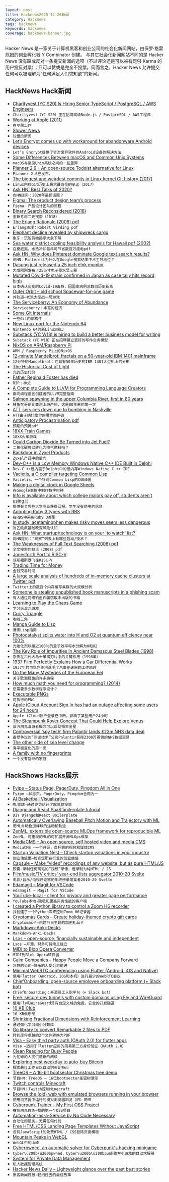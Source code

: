 ```yaml
---
layout: post
title: Hacknews2020-12-26新闻
category: Hacknews
tags: hacknews
keywords: hacknews
coverage: hacknews-banner.jpg
---
```


Hacker News 是一家关于计算机黑客和创业公司的社会化新闻网站，由保罗·格雷厄姆的创业孵化器 Y Combinator 创建。
与其它社会化新闻网站不同的是 Hacker News 没有踩或反对一条提交新闻的选项（不过评论还是可以被有足够 Karma 的用户投反对票）；只可以赞或是完全不投票。简而言之，Hacker News 允许提交任何可以被理解为“任何满足人们求知欲”的新闻。

## HackNews Hack新闻


- [Charityvest (YC S20) Is Hiring Senior TypeScript / PostgreSQL / AWS Engineers](https://apply.workable.com/charityvest/j/06829E8841/)
- `Charityvest（YC S20）正在招聘高级Node.js / PostgreSQL / AWS工程师`
- [Working at Apple (2011)](http://worrydream.com/#!/Apple)
- `在苹果工作`
- [Slower News](https://www.slowernews.com/)
- `较慢的新闻`
- [Let’s Encrypt comes up with workaround for abandonware Android devices](https://arstechnica.com/gadgets/2020/12/lets-encrypt-comes-up-with-workaround-for-abandonware-android-devices/)
- `Let’s Encrypt提供了针对废弃软件的Android设备的解决方法`
- [Some Differences Between macOS and Common Unix Systems](https://www.dyx.name/posts/macunix.html)
- `macOS与常见Unix系统之间的一些差异`
- [Planner 2.6 – An open-source Todoist alternative for Linux](https://useplanner.com/release/2020/12/24/merry-christmas-everyone-planner-2-6-is-here/)
- `Planner 2.6已发布。 `
- [The biggest and weirdest commits in Linux kernel Git history (2017)](https://www.destroyallsoftware.com/blog/2017/the-biggest-and-weirdest-commits-in-linux-kernel-git-history)
- `Linux内核Git历史上最大最奇怪的承诺（2017）`
- [Ask HN: Best Talks of 2020?](item?id=25537230)
- `向HN提问：2020年最佳话题？`
- [Figma: The product design team’s process](https://www.figma.com/blog/inside-figma-the-product-design-teams-process/)
- `Figma：产品设计团队的流程`
- [Binary Search Reconsidered (2018)](https://www.solipsys.co.uk/new/BinarySearchReconsidered.html?TwoEqualsFour)
- `重新考虑二元搜索（2018）`
- [The Erlang Rationale (2008) pdf](https://drive.google.com/file/d/1zKsOgwZJ_YZ1bY3b3gNRjAxpn6VneR8b/view)
- `Erlang原理：Robert Virding pdf`
- [Elephant decline revealed by shipwreck cargo](https://www.bbc.com/news/science-environment-55340975)
- `象牙：沉船货物揭示大象下降`
- [Sea water district cooling feasibility analysis for Hawaii pdf (2002)](https://energy.hawaii.gov/wp-content/uploads/2011/10/SeaWaterDistrictCoolingFeasibilityAnalysisfortheStateofHawaii2002.pdf)
- `在夏威夷，水热冷却每年可节省数百万度电pdf`
- [Ask HN: Why does Pinterest dominate Google text search results?](item?id=25538586)
- `问HN：Pinterest为什么在Google搜索结果中占主导地位？`
- [Dasung just released a 25 inch eInk monitor](https://www.reddit.com/r/eink/comments/kjvsoj/dasung_just_released_a_25_inch_eink_monitor/)
- `大成刚刚发布了25英寸电子墨水显示器`
- [Mutated Covid-19 strain confirmed in Japan as case tally hits record high](https://www.japantimes.co.jp/news/2020/12/25/national/tokyo-coronavirus-884-cases/)
- `日本确认突变的Covid-19毒株，因国家病例总数创历史新高`
- [Outer Orbit – old school Spacewar-for-one game](https://www.masswerk.at/outerorbit/)
- `外轨道–老派太空战一局游戏`
- [The Serviceberry: An Economy of Abundance](https://emergencemagazine.org/story/the-serviceberry/)
- `Serviceberry：丰富的经济`
- [Some Git internals](https://yurichev.com/news/20201220_git/)
- `一些Git内部构件`
- [New Linux port for the Nintendo 64](https://lore.kernel.org/linux-mips/20201225190503.12353218812e1655f56f0bf8@gmx.com/T/#m0862c3484e0da7195dc8989421d30f01b3b1c63a)
- `Nintendo 64的新Linux端口`
- [Substack (YC W18) is hiring to build a better business model for writing](http://substack.com/jobs)
- `Substack（YC W18）正在招聘建立更好的写作业务模型`
- [NixOS on ARM/Raspberry Pi](https://nixos.wiki/wiki/NixOS_on_ARM/Raspberry_Pi)
- `ARM / Raspberry Pi上的NixOS`
- [12-minute Mandelbrot: fractals on a 50-year-old IBM 1401 mainframe](http://www.righto.com/2015/03/12-minute-mandelbrot-fractals-on-50.html?m=1)
- `12分钟的Mandelbrot：在具有50年历史的IBM 1401大型机上的分形`
- [The Historical Cost of Light](https://pudding.cool/2020/12/lighting-cost/)
- `光的历史代价`
- [Father Reginald Foster has died](https://theoldie.co.uk/blog/the-popes-latin-teacher)
- `RIP：神父`
- [A Complete Guide to LLVM for Programming Language Creators](https://mukulrathi.co.uk/create-your-own-programming-language/llvm-ir-cpp-api-tutorial/)
- `面向编程语言创建者的LLVM完整指南`
- [Salmon spawning in the upper Columbia River, first in 80 years](https://www.spokesman.com/stories/2020/dec/17/for-the-first-time-in-more-than-80-years-salmon-sp/)
- `鲑鱼在哥伦比亚河上游产卵，这是80年来的第一次`
- [ATT services down due to bombing in Nashville](https://www.tennessean.com/story/news/local/2020/12/25/att-outage-internet-down-hours-after-nashville-explosion/4045278001/)
- `ATT由于纳什维尔的爆炸而停运`
- [Anticipatory Procastrination pdf](http://pages.cs.wisc.edu/~elder/stuff/ant-proc.pdf)
- `预期的预铸pdf`
- [18XX Train Games](https://en.wikipedia.org/wiki/18XX)
- `18XX火车游戏`
- [Could Carbon Dioxide Be Turned into Jet Fuel?](https://www.wired.com/story/could-carbon-dioxide-be-turned-into-jet-fuel/)
- `二氧化碳可以转化为喷气燃料吗？`
- [Backdoor in Zyxel Products](https://www.eyecontrol.nl/blog/undocumented-user-account-in-zyxel-products.html)
- `Zyxel产品中的后门`
- [Dev-C++ Is a Low Memory Windows Native C++ IDE Built in Delphi](https://blogs.embarcadero.com/dev-c-is-a-low-memory-windows-native-c-ide-built-in-delphi/)
- `Dev-C ++是内置于Delphi中的低内存Windows Native C ++ IDE`
- [Vacietis, a C compiler targeting Common Lisp](https://github.com/vsedach/Vacietis)
- `Vacietis，一个针对Common Lisp的C编译器`
- [Making a digital clock in Google Sheets](https://www.therobinlord.com/making-a-digital-clock-in-google-sheets/)
- `在Google表格中制作数字时钟`
- [Info is available about which college majors pay off, students aren’t using it](https://www.washingtonpost.com/local/education/college-major-salary/2020/12/24/cad0f5de-44b3-11eb-b0e4-0f182923a025_story.html)
- `提供有关哪些大学专业获得回报，学生没有使用的信息`
- [Adopting Ruby 3 types with RBS](https://evilmartians.com/chronicles/climbing-steep-hills-or-adopting-ruby-types)
- `在RBS中采用Ruby 3类型`
- [In study, acetaminophen makes risky moves seem less dangerous](https://news.osu.edu/a-pain-reliever-that-alters-perceptions-of-risk)
- `对乙酰氨基酚改变风险认知`
- [Ask HN: What startup/technology is on your 'to watch' list?](item?id=25540583)
- `向HN提问：“观察”列表上有哪些启动/技术？`
- [The Weaknesses of Full Text Searching (2008) pdf](https://tefkos.comminfo.rutgers.edu/Courses/e530/Readings/Beal%202008%20full%20text%20searching.pdf)
- `全文搜索的缺点（2008）pdf`
- [Jonesforth Port to RISC-V](https://github.com/jjyr/jonesforth_riscv)
- `琼斯福斯港飞往RISC-V`
- [Trading Time for Money](https://nicolasbouliane.com/blog/trading-time-for-money)
- `金钱交易时间`
- [A large scale analysis of hundreds of in-memory cache clusters at Twitter pdf](https://www.usenix.org/system/files/osdi20-yang.pdf)
- `Twitter上的数百个内存缓存集群的大规模分析`
- [Someone is stealing unpublished book manuscripts in a phishing scam](https://www.nytimes.com/2020/12/21/books/publishing-manuscripts-phishing-scam.html)
- `有人通过网络钓鱼诈骗窃取未出版的书稿`
- [Learning to Play the Chaos Game](https://hardmath123.github.io/chaos-game-fractal-foliage.html)
- `学习玩混沌游戏`
- [Curry Triangle](https://mathworld.wolfram.com/CurryTriangle.html)
- `咖喱三角`
- [Manga Guide to Lisp](http://lambda.bugyo.tk/cdr/mwl/)
- `漫画Lisp指南`
- [Photocatalyst splits water into H and O2 at quantum efficiency near 100%](https://fuelcellsworks.com/news/photocatalyst-that-can-split-water-into-hydrogen-and-oxygen-at-a-quantum-efficiency-close-to-100/)
- `光催化剂以接近100％的量子效率将水分解为H和O2`
- [The Key Role of Impurities in Ancient Damascus Steel Blades (1998)](https://www.tms.org/pubs/journals/JOM/9809/Verhoeven-9809.html)
- `杂质在古代大马士革钢刀片中的关键作用（1998年）`
- [1937 Film Perfectly Explains How a Car Differential Works](https://www.roadandtrack.com/car-culture/classic-cars/a25833/1937-film-perfectly-explains-how-a-car-differential-works/)
- `1937年的电影完美地说明了汽车差速器的工作原理`
- [On the Many Mysteries of the European Eel](https://lithub.com/on-the-many-mysteries-of-the-european-eel/)
- `关于欧洲鳗鱼的许多奥秘`
- [How much math you need for programming? (2014)](https://lispmachine.wordpress.com/2014/12/05/how-much-math-you-need-for-programming/)
- `您需要多少数学程序设计？ `
- [Executable PNGs](https://djharper.dev/post/2020/12/26/executable-pngs/)
- `可执行的PNG`
- [Apple iCloud Account Sign In has had an outage affecting some users for 24 hours](https://www.apple.com/support/systemstatus?down)
- `Apple iCloud帐户登录已中断，影响了某些用户24小时`
- [The Steampunk Rover Concept That Could Help Explore Venus](https://www.wired.com/story/the-steampunk-rover-concept-that-could-help-explore-venus/)
- `蒸汽朋克漫游者概念可以帮助探索金星`
- [Controversial ‘spy tech’ firm Palantir lands £23m NHS data deal](https://www.opendemocracy.net/en/ournhs/controversial-tech-firm-palantir-23m-nhs-data-deal/)
- `备受争议的“间谍技术”公司Palantir获得2300万英镑的NHS数据交易`
- [The other side of sea level change](https://www.nature.com/articles/s43247-020-00075-6)
- `海平面变化的另一面`
- [A family with no fingerprints](https://www.bbc.co.uk/news/world-asia-55301200)
- `一个没有指纹的家庭`


## HackShows Hacks展示

- [ Fyipe – Status Page, PagerDuty, Pingdom All in One](https://fyipe.com/)
- `Fyipe –状态页，PagerDuty，Pingdom合而为一`
- [ AI Basketball Visualization](https://github.com/chonyy/AI-basketball-analysis)
- `ML篮球–通过姿势估计了解篮球投篮`
- [ Django and React SaaS boilerplate tutorial](https://github.com/saasitive/django-react-boilerplate)
- `DIY Django和React Boilerplate`
- [ Automatically Overlaying Baseball Pitch Motion and Trajectory with ML](https://github.com/chonyy/ML-auto-baseball-pitching-overlay)
- `用ML自动叠加棒球的运动和轨迹`
- [ ZenML, extensible open-source MLOps framework for reproducible ML](https://github.com/maiot-io/zenml)
- `ZenML，可重现的ML的可扩展开源MLOps框架`
- [ MediaCMS – An open source, self hosted video and media CMS](item?id=25507204)
- `MediaCMS –一个开源，自托管的视频和媒体CMS`
- [ Startup Valuation Nest – Check startup valuations in your industry](https://unicorn-nest.com/valuation/)
- `创业估值巢–检查您所在行业的创业估值`
- [ Capsule – Make “video” recordings of any website, but as pure HTML/JS](https://capsule.click/)
- `胶囊–录制任何网站的“视频”录像，但录制为纯HTML / JS`
- [ Film/music/TV critics' year-end lists aggregator 2010-20 Svelte](https://critics-lists.netlify.app/#/l/film/2020)
- `电影/音乐/电视评论家的年终榜单聚集者2010-20 Svelte`
- [ Edamagit – Magit for VSCode](https://github.com/kahole/edamagit)
- `edamagit – Magit for VSCode`
- [ YouTube-local - client for privacy and greater page performance](https://github.com/user234683/youtube-local)
- `YouTube本地-隐私和更高网页性能的客户端`
- [ I created a Python library to control a Zoom H6 recorder](https://github.com/mattogodoy/h6)
- `我创建了一个Python库来控制Zoom H6记录器`
- [ Cryptomas Cards – Create holiday-themed crypto gift cards](https://merrycryptomas.com/)
- `Cryptomas卡–创建节日主题的加密礼品卡`
- [ Markdown-Anki-Decks](https://github.com/lukesmurray/markdown-anki-decks)
- `Markdown-Anki-Decks`
- [ Lsos – open-source, financially sustainable and independent](https://lsos.org/)
- `Lsos –开源，财务可持续且独立`
- [ MIDI to Blob Opera Converter](https://github.com/OverlappingElvis/blob-opera-midi)
- `MIDI到Blob Opera转换器`
- [ Calm Companies – Happy People Move a Company Forward](https://wearecalmcompanies.com)
- `冷静的公司–快乐的人使公司前进`
- [ Minimal WebRTC conferencing using Flutter (Android, iOS and Native)](https://github.com/pion/example-webrtc-applications/tree/master/sfu-ws)
- `使用Flutter（Android，iOS和本机）进行最少的WebRTC会议`
- [ ChiefOnboarding: open-source employee onboarding platform (+ Slack bot)](item?id=25517767)
- `ChiefOnboarding：开源员工入职平台（+ Slack bot）`
- [ Free, secure dev tunnels with custom domains using Fly and WireGuard](https://github.com/LukeLambert/fly-dev-tunnel)
- `使用Fly和WireGuard具有自定义域的免费，安全的开发隧道`
- [ 10 KB Club](https://10kbclub.com/)
- `10 KB俱乐部`
- [ Shrinking Fractional Dimensions with Reinforcement Learning](https://github.com/sgillen/fractal_rl)
- `通过强化学习缩小分数维`
- [ Go library to convert Remarkable 2 files to PDF](https://github.com/poundifdef/go-remarkable2pdf)
- `转到库将卓越的2个文件转换为PDF`
- [ Visa – Easy third party auth (OAuth 2.0) for flutter apps](https://github.com/e-oj/visa)
- `Visa –适用于Flutter应用的简易第三方身份验证（OAuth 2.0）`
- [ Clean Reading for Busy People](https://pipecontent.com/)
- `为忙碌的人提供清晰的阅读`
- [ Exploring best weekday to auto-buy Bitcoin](https://github.com/berkserbet/bitcoin-autobuy-weekday-comparison/blob/main/comparison.ipynb)
- `探索最佳工作日以自动购买比特币`
- [ TreeOS – A 16-bit bootsector Christmas tree demo](https://github.com/cfallin/treeos)
- `节目HN：TreeOS – 16位bootsector圣诞树演示`
- [ Twitch controls Minecraft](https://github.com/braydo25/TwitchControlsMinecraft)
- `节目HN：Twitch控制Minecraft`
- [ Browse the (old) web with emulated browsers running in your browser](https://oldweb.today/)
- `使用浏览器中运行的模拟浏览器浏览（旧）网络`
- [ Cyberpunk Trainer – My First OSS Project](item?id=25532366)
- `赛博朋克教练–我的第一个OSS项目`
- [ Automation-as-a-Service by No Code Necessary](https://nocodenecessary.co/)
- `自动化即服务，无需任何代码`
- [ Free HTML/CSS Landing Page Templates Without JavaScript](https://uisual.com)
- `没有JavaScript的免费HTML / CSS登陆页面模板`
- [ Mountain Peaks in WebGL](https://felixpalmer.github.io/peaks-of-austria/)
- `WebGL中的山峰`
- [ Cyberpwned, an automatic solver for Cyberpunk's hacking minigame](https://github.com/nicolas-siplis/cyberpwned)
- `Cyber\u200b\u200bpwned，Cyber\u200b\u200bpunk骇客小游戏的自动求解器`
- [ System for Private Data Management](http://personal-management-system.pl/login)
- `私人数据管理系统`
- [ Hacker News Daily – Lightweight glance over the past best stories](https://lopespm.github.io/hackernews-daily)
- `黑客新闻日报-轻扫过去的最佳故事`

